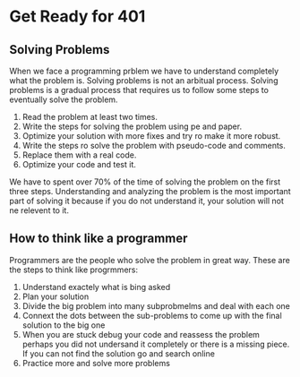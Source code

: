 # Get Ready for 401

## Solving Problems

When we face a programming prblem we have to understand completely what the problem is. Solving problems is not an arbitual process. Solving problems is a gradual process that requires us to follow some steps to eventually solve the problem.

1. Read the problem at least two times.
2. Write the steps for solving the problem using pe and paper.
3. Optimize your solution with more fixes and try ro make it more robust.
4. Write the steps ro solve the problem with pseudo-code and comments.
5. Replace them with a real code.
6. Optimize your code and test it.

We have to spent over 70% of the time of solving the problem on the first three steps. Understanding and analyzing the problem is the most important part of solving it because if you do not understand it, your solution will not ne relevent to it.

## How to think like a programmer

Programmers are the people who solve the problem in great way. These are the steps to think like progrmmers:

1. Understand exactely what is bing asked
2. Plan your solution
3. Divide the big problem into many subprobmelms and deal with each one
4. Connext the dots between the sub-problems to come up with the final solution to the big one
5. When you are stuck debug your code and reassess the problem perhaps you did not undersand it completely or there is a missing piece. If you can not find the solution go and search online
6. Practice more and solve more problems
